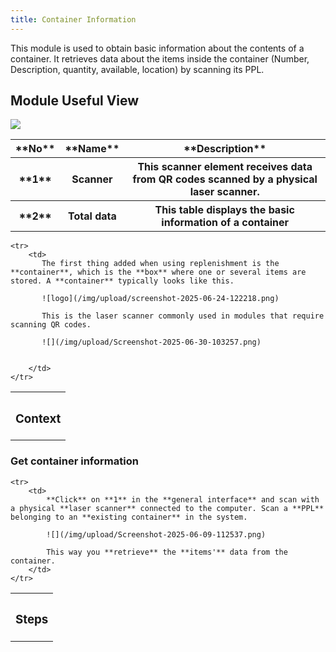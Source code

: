 ```yaml
---
title: Container Information
---
```


This module is used to obtain basic information about the contents of a container. It retrieves data about the items inside the container (Number, Description, quantity, available, location) by scanning its PPL.

## Module Useful View

![](/img/upload/Screenshot-2025-06-09-110657.png)

<table>
    <tr>
        <th>**No**</th>
        <th>**Name**</th>
        <th>**Description**</th>
    </tr>
    <tr>
        <th>**1**</th>
        <th>Scanner</th>
        <th>This scanner element receives data from QR codes scanned by a physical laser scanner.</th>
    </tr>
    <tr>
        <th>**2**</th>
        <th>Total data</th>
        <th>This table displays the basic information of a container</th>
    </tr>
</table>

<table>
    <tr>
        <th><h3>Context</h3></th>
    </tr>

    <tr>
        <td>
           The first thing added when using replenishment is the **container**, which is the **box** where one or several items are stored. A **container** typically looks like this.

           ![logo](/img/upload/screenshot-2025-06-24-122218.png)

           This is the laser scanner commonly used in modules that require scanning QR codes.

           ![](/img/upload/Screenshot-2025-06-30-103257.png)


        </td>
    </tr>
</table>

### Get container information

<table>
    <tr>
        <th><h3>Steps</h3></th>
    </tr>

    <tr>
        <td>
            **Click** on **1** in the **general interface** and scan with a physical **laser scanner** connected to the computer. Scan a **PPL** belonging to an **existing container** in the system.

            ![](/img/upload/Screenshot-2025-06-09-112537.png)

            This way you **retrieve** the **items'** data from the container.
        </td>
    </tr>
</table>